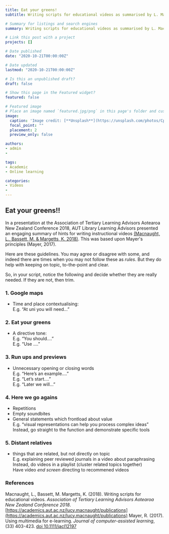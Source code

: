 ```yaml
---
title: Eat your greens!
subtitle: Writing scripts for educational videos as summarised by L. Macnaught, M. Bassett and K. Margetts ATLAANZ Conference 2018.

# Summary for listings and search engines
summary: Writing scripts for educational videos as summarised by L. Macnaught, M. Bassett and K. Margetts ATLAANZ Conference 2018.

# Link this post with a project
projects: []

# Date published
date: "2020-10-21T00:00:00Z"

# Date updated
lastmod: "2020-10-21T00:00:00Z"

# Is this an unpublished draft?
draft: false

# Show this page in the Featured widget?
featured: false

# Featured image
# Place an image named `featured.jpg/png` in this page's folder and customize its options here.
image:
  caption: 'Image credit: [**Unsplash**](https://unsplash.com/photos/CpkOjOcXdUY)'
  focal_point: ""
  placement: 2
  preview_only: false

authors:
- admin
- 

tags:
- Academic
- Online learning

categories:
- Videos
- 
---
```


## Eat your greens!!

In a presentation at the Association of Tertiary Learning Advisors Aotearoa New Zealand Conference 2018, AUT Library Learning Advisors presented an engaging summary of hints for writing instructional videos [(Macnaught, L., Bassett, M. & Margetts, K. 2018)](https://academics.aut.ac.nz/lucy.macnaught/publications). This was based upon Mayer's principles (Mayer, 2017).

Here are these guidelines. You may agree or disagree with some, and indeed there are times when you may not follow these as *rules*. But they do help with keeping on topic, to-the-point and clear.

So, in your script, notice the following and decide whether they are really needed. If they are not, then trim. 

### 1. Google maps
- Time and place contextualising:  
E.g. “At uni you will need…” 

### 2. Eat your greens
- A directive tone:   
E.g. “You should….”  
E.g. “Use ….” 

### 3. Run ups and previews  
- Unnecessary opening or closing words   
E.g. “Here’s an example….”    
E.g. “Let’s start….”     
E.g. “Later we will…”   

### 4. Here we go agains 
- Repetitions 
- Empty soundbites 
- General statements which frontload about value   
E.g. “visual representations can help you process complex ideas”   
Instead, go straight to the function and demonstrate specific tools 

### 5. Distant relatives 
- things that are related, but not directly on topic  
E.g. explaining peer reviewed journals in a video about paraphrasing   
Instead, do videos in a playlist (cluster related topics together)    
Have video *end screen* directing to recommened videos

### References
Macnaught, L., Bassett, M. Margetts, K. (2018). Writing scripts for educational videos. *Association of Tertiary Learning Advisors Aotearoa New Zealand Conference 2018*. [https://academics.aut.ac.nz/lucy.macnaught/publications](https://academics.aut.ac.nz/lucy.macnaught/publications)
Mayer, R. (2017). Using multimedia for e-learning. *Journal of computer-assisted learning*, (33) 403-423. [doi 10.1111/jacl12197](https://doi.org/10.1111/jacl12197)
